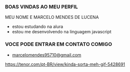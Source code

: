 ### BOAS VINDAS AO MEU PERFIL

MEU NOME E MARCELO MENDES DE LUCENA

- estou estudando na alura
- estou me desenvolvendo na linguagem javascript


 ### VOCE PODE ENTRAR EM CONTATO COMIGO 

- marcelomendes95710@gmail.com




https://tenor.com/pt-BR/view/kinda-sorta-meh-gif-5428691
